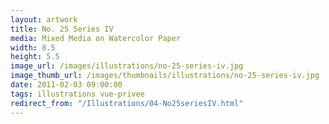 ```yaml
---
layout: artwork
title: No. 25 Series IV
media: Mixed Media on Watercolor Paper
width: 8.5
height: 5.5
image_url: /images/illustrations/no-25-series-iv.jpg
image_thumb_url: /images/thumbnails/illustrations/no-25-series-iv.jpg
date: 2011-02-03 09:00:00
tags: illustrations vue-privee
redirect_from: "/Illustrations/04-No25seriesIV.html"
---
```

